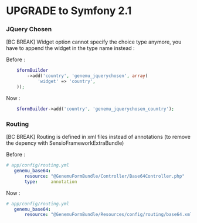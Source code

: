 UPGRADE to Symfony 2.1
======================

### JQuery Chosen

[BC BREAK] Widget option cannot specify the choice type anymore, you have to append the widget in the type name instead :

Before :
``` php
    $formBuilder
        ->add('country', 'genemu_jquerychosen', array(
            'widget' => 'country',
    ));
```
Now :
``` php
    $formBuilder->add('country', 'genemu_jquerychosen_country');
```

### Routing

[BC BREAK] Routing is defined in xml files instead of annotations (to remove the depency with SensioFrameworkExtraBundle)

Before :
 ``` yml
# app/config/routing.yml
    genemu_base64:
        resource: "@GenemuFormBundle/Controller/Base64Controller.php"
        type:     annotation
 ```
Now :
 ``` yml
# app/config/routing.yml
    genemu_base64:
        resource: "@GenemuFormBundle/Resources/config/routing/base64.xml"
 ```
